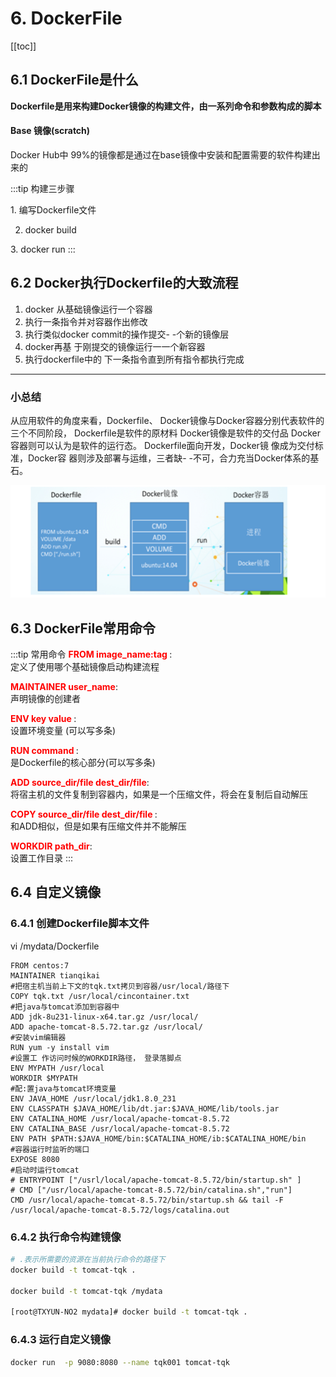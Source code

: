 # 6. DockerFile
[[toc]]
## 6.1 DockerFile是什么
**Dockerfile是用来构建Docker镜像的构建文件，由一系列命令和参数构成的脚本**

#### Base 镜像(scratch) 
Docker Hub中 99%的镜像都是通过在base镜像中安装和配置需要的软件构建出来的

:::tip 构建三步骤

​1. 编写Dockerfile文件

2. docker build

​3. docker run
:::

## 6.2 Docker执行Dockerfile的大致流程

1. docker 从基础镜像运行一个容器
2. 执行一条指令并对容器作出修改
3. 执行类似docker commit的操作提交- -个新的镜像层
4. docker再基 于刚提交的镜像运行一一个新容器
5. 执行dockerfile中的 下一条指令直到所有指令都执行完成

-----------------

### 小总结

从应用软件的角度来看，Dockerfile、 Docker镜像与Docker容器分别代表软件的三个不同阶段，
Dockerfile是软件的原材料
Docker镜像是软件的交付品
Docker容器则可以认为是软件的运行态。
Dockerfile面向开发，Docker镜 像成为交付标准，Docker容 器则涉及部署与运维，三者缺- -不可，合力充当Docker体系的基石。

<a data-fancybox title="" href="./image/Snipaste_2020-10-03_17-35-08.png">![](./image/Snipaste_2020-10-03_17-35-08.png)</a>

## 6.3 DockerFile常用命令

:::tip 常用命令
<font color='red'><strong>FROM image_name:tag </strong></font>:  
定义了使用哪个基础镜像启动构建流程  

<font color='red'><strong>MAINTAINER user_name</strong></font>:  
声明镜像的创建者  

<font color='red'><strong>ENV key value </strong></font>:   
设置环境变量 (可以写多条)  

<font color='red'><strong>RUN command </strong></font>:  
是Dockerfile的核心部分(可以写多条)  
 
<font color='red'><strong>ADD source_dir/file dest_dir/file</strong></font>:  
将宿主机的文件复制到容器内，如果是一个压缩文件，将会在复制后自动解压

<font color='red'><strong>COPY source_dir/file dest_dir/file </strong></font>:  
和ADD相似，但是如果有压缩文件并不能解压

<font color='red'><strong>WORKDIR path_dir</strong></font>:  
设置工作目录
:::

## 6.4  自定义镜像

### 6.4.1 创建Dockerfile脚本文件

vi /mydata/Dockerfile

```shell
FROM centos:7
MAINTAINER tianqikai
#把宿主机当前上下文的tqk.txt拷贝到容器/usr/local/路径下
COPY tqk.txt /usr/local/cincontainer.txt
#把java与tomcat添加到容器中
ADD jdk-8u231-linux-x64.tar.gz /usr/local/
ADD apache-tomcat-8.5.72.tar.gz /usr/local/
#安装vim编辑器
RUN yum -y install vim
#设置工 作访问时候的WORKDIR路径， 登录落脚点
ENV MYPATH /usr/local
WORKDIR $MYPATH
#配:置java与tomcat环境变量
ENV JAVA_HOME /usr/local/jdk1.8.0_231
ENV CLASSPATH $JAVA_HOME/lib/dt.jar:$JAVA_HOME/lib/tools.jar
ENV CATALINA_HOME /usr/local/apache-tomcat-8.5.72
ENV CATALINA_BASE /usr/local/apache-tomcat-8.5.72
ENV PATH $PATH:$JAVA_HOME/bin:$CATALINA_HOME/ib:$CATALINA_HOME/bin
#容器运行时监听的端口
EXPOSE 8080
#启动时运行tomcat
# ENTRYPOINT ["/usrl/local/apache-tomcat-8.5.72/bin/startup.sh" ]
# CMD ["/usr/local/apache-tomcat-8.5.72/bin/catalina.sh","run"]
CMD /usr/local/apache-tomcat-8.5.72/bin/startup.sh && tail -F /usr/local/apache-tomcat-8.5.72/logs/catalina.out
```

### 6.4.2 执行命令构建镜像

```sh
# .表示所需要的资源在当前执行命令的路径下
docker build -t tomcat-tqk .

docker build -t tomcat-tqk /mydata

[root@TXYUN-NO2 mydata]# docker build -t tomcat-tqk .
```

### 6.4.3 运行自定义镜像

```sh
docker run  -p 9080:8080 --name tqk001 tomcat-tqk 
```